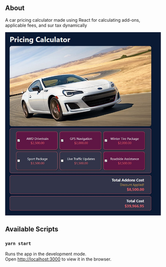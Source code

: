## About

A car pricing calculator made using React for calculating add-ons, applicable fees, and sur tax dynamically

![](public/images/image1.jpg)

## Available Scripts

### `yarn start`

Runs the app in the development mode.<br />
Open [http://localhost:3000](http://localhost:3000) to view it in the browser.
